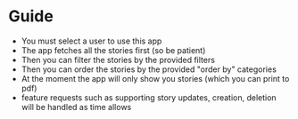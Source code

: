 # Guide

- You must select a user to use this app
- The app fetches all the stories first (so be patient)
- Then you can filter the stories by the provided filters
- Then you can order the stories by the provided "order by" categories
- At the moment the app will only show you stories (which you can print to pdf)
- feature requests such as supporting story updates, creation, deletion will be handled as time allows